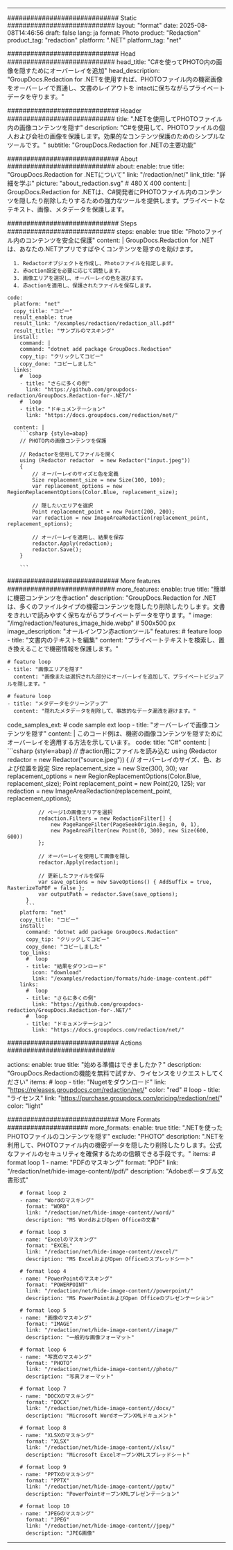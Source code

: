 
---
############################# Static ############################
layout: "format"
date:  2025-08-08T14:46:56
draft: false
lang: ja
format: Photo
product: "Redaction"
product_tag: "redaction"
platform: ".NET"
platform_tag: "net"

############################# Head ############################
head_title: "C#を使ってPHOTO内の画像を隠すためにオーバーレイを追加"
head_description: "GroupDocs.Redaction for .NETを使用すれば、PHOTOファイル内の機密画像をオーバーレイで貫通し、文書のレイアウトを intactに保ちながらプライベートデータを守ります。"

############################# Header ############################
title: ".NETを使用してPHOTOファイル内の画像コンテンツを隠す" 
description: "C#を使用して、PHOTOファイルの個人および会社の画像を保護します。効果的なコンテンツ保護のためのシンプルなツールです。"
subtitle: "GroupDocs.Redaction for .NETの主要功能" 

############################# About ############################
about:
    enable: true
    title: "GroupDocs.Redaction for .NETについて"
    link: "/redaction/net/"
    link_title: "詳細を学ぶ"
    picture: "about_redaction.svg" # 480 X 400
    content: |
       GroupDocs.Redaction for .NETは、C#開発者にPHOTOファイル内のコンテンツを隠したり削除したりするための強力なツールを提供します。プライベートなテキスト、画像、メタデータを保護します。

############################# Steps ############################
steps:
    enable: true
    title: "Photoファイル内のコンテンツを安全に保護"
    content: |
      GroupDocs.Redaction for .NETは、あなたの.NETアプリですばやくコンテンツを隠すのを助けます。
      
      1. Redactorオブジェクトを作成し、Photoファイルを指定します。
      2. 赤action設定を必要に応じて調整します。
      3. 画像エリアを選択し、オーバーレイの色を選びます。
      4. 赤actionを適用し、保護されたファイルを保存します。
   
    code:
      platform: "net"
      copy_title: "コピー"
      result_enable: true
      result_link: "/examples/redaction/redaction_all.pdf"
      result_title: "サンプルのマスキング"
      install:
        command: |
        command: "dotnet add package GroupDocs.Redaction"
        copy_tip: "クリックしてコピー"
        copy_done: "コピーしました"
      links:
        #  loop
        - title: "さらに多くの例"
          link: "https://github.com/groupdocs-redaction/GroupDocs.Redaction-for-.NET/"
        #  loop
        - title: "ドキュメンテーション"
          link: "https://docs.groupdocs.com/redaction/net/"
          
      content: |
        ```csharp {style=abap}
        // PHOTO内の画像コンテンツを保護

        // Redactorを使用してファイルを開く
        using (Redactor redactor  = new Redactor("input.jpeg"))
        {
            // オーバーレイのサイズと色を定義
            Size replacement_size = new Size(100, 100);
            var replacement_options = new RegionReplacementOptions(Color.Blue, replacement_size);

            // 隠したいエリアを選択
            Point replacement_point = new Point(200, 200);
            var redaction = new ImageAreaRedaction(replacement_point, replacement_options);
            
            // オーバーレイを適用し、結果を保存
            redactor.Apply(redaction);
            redactor.Save();
        }
        
        ```            


############################# More features ############################
more_features:
  enable: true
  title: "簡単に機密コンテンツを赤action"
  description: "GroupDocs.Redaction for .NETは、多くのファイルタイプの機密コンテンツを隠したり削除したりします。文書をきれいで読みやすく保ちながらプライベートデータを守ります。"
  image: "/img/redaction/features_image_hide.webp" # 500x500 px
  image_description: "オールインワン赤actionツール"
  features:
    # feature loop
    - title: "文書内のテキストを編集"
      content: "プライベートテキストを検索し、置き換えることで機密情報を保護します。"

    # feature loop
    - title: "画像エリアを隠す"
      content: "画像または選択された部分にオーバーレイを追加して、プライベートビジュアルを隠します。"

    # feature loop
    - title: "メタデータをクリーンアップ"
      content: "隠れたメタデータを削除して、事故的なデータ漏洩を避けます。"
      
  code_samples_ext:
    # code sample ext loop
    - title: "オーバーレイで画像コンテンツを隠す"
      content: |
        このコード例は、機密の画像コンテンツを隠すためにオーバーレイを適用する方法を示しています。
      code:
        title: "C#"
        content: |
          ```csharp {style=abap}
          //  赤action用にファイルを読み込む
          using (Redactor redactor  = new Redactor("source.jpeg"))
          {
              // オーバーレイのサイズ、色、および位置を設定
              Size replacement_size = new Size(300, 30);
              var replacement_options = new RegionReplacementOptions(Color.Blue, replacement_size);
              Point replacement_point = new Point(20, 125);
              var redaction = new ImageAreaRedaction(replacement_point, replacement_options);
 
              // ページ1の画像エリアを選択
              redaction.Filters = new RedactionFilter[] {
                  new PageRangeFilter(PageSeekOrigin.Begin, 0, 1),
                  new PageAreaFilter(new Point(0, 300), new Size(600, 600))
              };

              // オーバーレイを使用して画像を隠し
              redactor.Apply(redaction);

              // 更新したファイルを保存
              var save_options = new SaveOptions() { AddSuffix = true, RasterizeToPDF = false };
              var outputPath = redactor.Save(save_options);
          }
          ```
        platform: "net"
        copy_title: "コピー"
        install:
          command: "dotnet add package GroupDocs.Redaction"
          copy_tip: "クリックしてコピー"
          copy_done: "コピーしました"
        top_links:
          #  loop
          - title: "結果をダウンロード"
            icon: "download"
            link: "/examples/redaction/formats/hide-image-content.pdf"
        links:
          #  loop
          - title: "さらに多くの例"
            link: "https://github.com/groupdocs-redaction/GroupDocs.Redaction-for-.NET/"
          #  loop
          - title: "ドキュメンテーション"
            link: "https://docs.groupdocs.com/redaction/net/"


############################# Actions ############################

actions:
  enable: true
  title: "始める準備はできましたか？"
  description: "GroupDocs.Redactionの機能を無料で試すか、ライセンスをリクエストしてください"
  items:
    #  loop
    - title: "Nugetをダウンロード"
      link: "https://releases.groupdocs.com/redaction/net/"
      color: "red"
        #  loop
    - title: "ライセンス"
      link: "https://purchase.groupdocs.com/pricing/redaction/net/"
      color: "light"


############################# More Formats #####################
more_formats:
    enable: true
    title: ".NETを使ったPHOTOファイルのコンテンツを隠す"
    exclude: "PHOTO"
    description: ".NETを利用して、PHOTOファイル内の機密データを隠したり削除したりします。公式なファイルのセキュリティを確保するための信頼できる手段です。"
    items: 
        # format loop 1
        - name: "PDFのマスキング"
          format: "PDF"
          link: "/redaction/net/hide-image-content//pdf/"
          description: "Adobeポータブル文書形式"

        # format loop 2
        - name: "Wordのマスキング"
          format: "WORD"
          link: "/redaction/net/hide-image-content//word/"
          description: "MS WordおよびOpen Officeの文書"
          
        # format loop 3
        - name: "Excelのマスキング"
          format: "EXCEL"
          link: "/redaction/net/hide-image-content//excel/"
          description: "MS ExcelおよびOpen Officeのスプレッドシート"

        # format loop 4
        - name: "PowerPointのマスキング"
          format: "POWERPOINT"
          link: "/redaction/net/hide-image-content//powerpoint/"
          description: "MS PowerPointおよびOpen Officeのプレゼンテーション"

        # format loop 5
        - name: "画像のマスキング"
          format: "IMAGE"
          link: "/redaction/net/hide-image-content//image/"
          description: "一般的な画像フォーマット"

        # format loop 6
        - name: "写真のマスキング"
          format: "PHOTO"
          link: "/redaction/net/hide-image-content//photo/"
          description: "写真フォーマット"

        # format loop 7
        - name: "DOCXのマスキング"
          format: "DOCX"
          link: "/redaction/net/hide-image-content//docx/"
          description: "Microsoft WordオープンXMLドキュメント"
          
        # format loop 8
        - name: "XLSXのマスキング"
          format: "XLSX"
          link: "/redaction/net/hide-image-content//xlsx/"
          description: "Microsoft ExcelオープンXMLスプレッドシート"
          
        # format loop 9
        - name: "PPTXのマスキング"
          format: "PPTX"
          link: "/redaction/net/hide-image-content//pptx/"
          description: "PowerPointオープンXMLプレゼンテーション"

        # format loop 10
        - name: "JPEGのマスキング"
          format: "JPEG"
          link: "/redaction/net/hide-image-content//jpeg/"
          description: "JPEG画像"


---